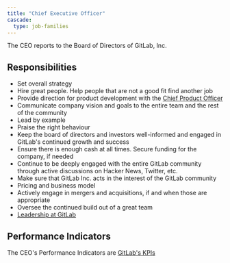 ```yaml
---
title: "Chief Executive Officer"
cascade:
  type: job-families
---
```


The CEO reports to the Board of Directors of GitLab, Inc.

## Responsibilities

- Set overall strategy
- Hire great people. Help people that are not a good fit find another job
- Provide direction for product development with the [Chief Product Officer](/job-families/product/chief-product-officer/)
- Communicate company vision and goals to the entire team and the rest of the community
- Lead by example
- Praise the right behaviour
- Keep the board of directors and investors well-informed and engaged in GitLab's continued growth and success
- Ensure there is enough cash at all times. Secure funding for the company, if needed
- Continue to be deeply engaged with the entire GitLab community through active discussions on Hacker News, Twitter, etc.
- Make sure that GitLab Inc. acts in the interest of the GitLab community
- Pricing and business model
- Actively engage in mergers and acquisitions, if and when those are appropriate
- Oversee the continued build out of a great team
- [Leadership at GitLab](/handbook/company/structure/#e-group)

## Performance Indicators

The CEO's Performance Indicators are [GitLab's KPIs](/handbook/company/kpis/#gitlab-kpis)
